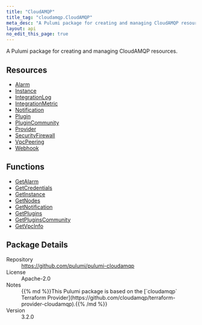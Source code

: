 ```yaml
---
title: "CloudAMQP"
title_tag: "cloudamqp.CloudAMQP"
meta_desc: "A Pulumi package for creating and managing CloudAMQP resources."
layout: api
no_edit_this_page: true
---
```


<!-- WARNING: this file was generated by Pulumi Docs Generator. -->
<!-- Do not edit by hand unless you're certain you know what you are doing! -->

A Pulumi package for creating and managing CloudAMQP resources.

<h2 id="resources">Resources</h2>
<ul class="api">
    <li><a href="alarm" title="Alarm"><span class="api-symbol api-symbol--resource"></span>Alarm</a></li>
    <li><a href="instance" title="Instance"><span class="api-symbol api-symbol--resource"></span>Instance</a></li>
    <li><a href="integrationlog" title="IntegrationLog"><span class="api-symbol api-symbol--resource"></span>IntegrationLog</a></li>
    <li><a href="integrationmetric" title="IntegrationMetric"><span class="api-symbol api-symbol--resource"></span>IntegrationMetric</a></li>
    <li><a href="notification" title="Notification"><span class="api-symbol api-symbol--resource"></span>Notification</a></li>
    <li><a href="plugin" title="Plugin"><span class="api-symbol api-symbol--resource"></span>Plugin</a></li>
    <li><a href="plugincommunity" title="PluginCommunity"><span class="api-symbol api-symbol--resource"></span>PluginCommunity</a></li>
    <li><a href="provider" title="Provider"><span class="api-symbol api-symbol--resource"></span>Provider</a></li>
    <li><a href="securityfirewall" title="SecurityFirewall"><span class="api-symbol api-symbol--resource"></span>SecurityFirewall</a></li>
    <li><a href="vpcpeering" title="VpcPeering"><span class="api-symbol api-symbol--resource"></span>VpcPeering</a></li>
    <li><a href="webhook" title="Webhook"><span class="api-symbol api-symbol--resource"></span>Webhook</a></li>
</ul>

<h2 id="functions">Functions</h2>
<ul class="api">
    <li><a href="getalarm" title="GetAlarm"><span class="api-symbol api-symbol--function"></span>GetAlarm</a></li>
    <li><a href="getcredentials" title="GetCredentials"><span class="api-symbol api-symbol--function"></span>GetCredentials</a></li>
    <li><a href="getinstance" title="GetInstance"><span class="api-symbol api-symbol--function"></span>GetInstance</a></li>
    <li><a href="getnodes" title="GetNodes"><span class="api-symbol api-symbol--function"></span>GetNodes</a></li>
    <li><a href="getnotification" title="GetNotification"><span class="api-symbol api-symbol--function"></span>GetNotification</a></li>
    <li><a href="getplugins" title="GetPlugins"><span class="api-symbol api-symbol--function"></span>GetPlugins</a></li>
    <li><a href="getpluginscommunity" title="GetPluginsCommunity"><span class="api-symbol api-symbol--function"></span>GetPluginsCommunity</a></li>
    <li><a href="getvpcinfo" title="GetVpcInfo"><span class="api-symbol api-symbol--function"></span>GetVpcInfo</a></li>
</ul>

<h2 id="package-details">Package Details</h2>
<dl class="package-details">
	<dt>Repository</dt>
	<dd><a href="https://github.com/pulumi/pulumi-cloudamqp">https://github.com/pulumi/pulumi-cloudamqp</a></dd>
	<dt>License</dt>
	<dd>Apache-2.0</dd>
	<dt>Notes</dt>
	<dd>{{% md %}}This Pulumi package is based on the [`cloudamqp` Terraform Provider](https://github.com/cloudamqp/terraform-provider-cloudamqp).{{% /md %}}</dd>
	<dt>Version</dt>
	<dd>3.2.0</dd>
</dl>

